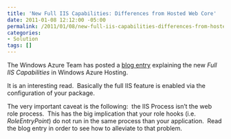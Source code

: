 ```yaml
---
title: 'New Full IIS Capabilities: Differences from Hosted Web Core'
date: 2011-01-08 12:12:00 -05:00
permalink: /2011/01/08/new-full-iis-capabilities-differences-from-hosted-web-core/
categories:
- Solution
tags: []
---
```

<p>The Windows Azure Team has posted a <a href="http://blogs.msdn.com/b/windowsazure/archive/2010/12/02/new-full-iis-capabilities-differences-from-hosted-web-core.aspx">blog entry</a> explaining the new <em>Full IIS Capabilities</em> in Windows Azure Hosting.</p>  <p>It is an interesting read.&#160; Basically the full IIS feature is enabled via the configuration of your package.</p>  <p>The very important caveat is the following:&#160; the IIS Process isn’t the web role process.&#160; This has the big implication that your role hooks (i.e. <em>RoleEntryPoint</em>) do not run in the same process than your application.&#160; Read the blog entry in order to see how to alleviate to that problem.</p>
